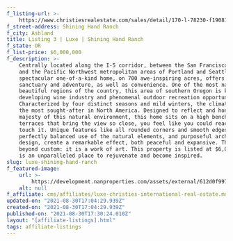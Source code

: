 ```yaml
---
f_listing-url: >-
    https://www.christiesrealestate.com/sales/detail/170-l-78230-f1908142210700006/2700-n-valley-view-rd-ashland-or-97520
f_street-address: Shining Hand Ranch
f_city: Ashland
title: Listing 3 | Luxe | Shining Hand Ranch
f_state: OR
f_list-price: $6,000,000
f_description: >-
    Centrally located along the I-5 corridor, between the San Francisco Bay Area
    and the Pacific Northwest metropolitan areas of Portland and Seattle, this
    spectacular one-of-a-kind home, on 700 awe-inspiring acres, offers magnificent
    sanctuary and adventure, as well as convenience. One of the most naturally
    beautiful regions of the country, this area of southern Oregon is known for a
    developing wine industry and phenomenal outdoor recreation opportunities.
    Characterized by four distinct seasons and mild winters, the climate is one of
    the most sought-after in North America. Designed to reflect and honor the
    majesty of this natural environment, this home sits on a high bench with open
    terraces that bring the view so close, you feel like you could reach out and
    touch it. Unique features like all rounded corners and smooth edges, a
    perfectly balanced use of the natural elements, and purposeful architectural
    design, create a remarkable effect, both peaceful and expansive. This home is
    beyond custom: it is a work of art. This property is listed at $6,000,000 and
    is an unparalleled place to rejuvenate and become inspired.
slug: luxe-shining-hand-ranch
f_featured-image:
    url: >-
        https://development.nanproperties.com/assets/external/612d0f9970be0d2b76eb5c5c_screen20shot202021-08-3020at2010.37.00%20AM.png
    alt: null
f_affiliate: cms/affiliates/luxe-christies-international-real-estate.md
updated-on: "2021-08-30T17:04:29.939Z"
created-on: "2021-08-30T17:04:29.939Z"
published-on: "2021-08-30T17:30:24.010Z"
layout: "[affiliate-listings].html"
tags: affiliate-listings
---
```

